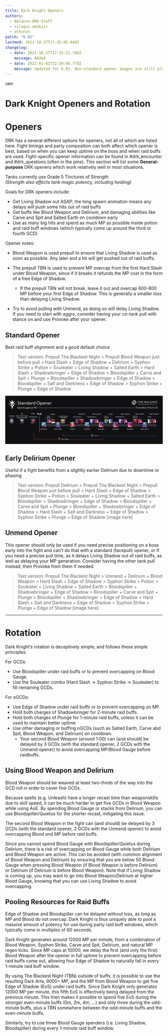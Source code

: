 ```yaml
---
title: Dark Knight Openers
authors:
  - Balance-DRK-Staff
  - silaqui-amakiir
  - athunin
patch: "6.01"
lastmod: 2021-10-27T17:35:05.040Z
changelog:
  - date: 2021-10-27T17:35:21.786Z
    message: Added
  - date: 2022-01-02T22:59:40.775Z
    message: Updated for 6.01. Non-standard opener images are still placeholders.
---
```

uen![]()

# Dark Knight Openers and Rotation

# Openers

DRK has a several different options for openers, not all of which are listed here.
Fight timings and party composition can both affect which opener is best, based on when you can keep uptime on the boss and when raid buffs are used.
Fight-specific opener information can be found in #drk_encounter and #drk_questions (often in the pins).
This section will list some **General-purpose** DRK openers which work relatively well in most situations.

Tanks currently use Grade 5 Tinctures of Strength
<br>*(Strength also affects tank magic potency, including healing)*

Goals for DRK openers include:

* Get Living Shadow out ASAP; the long spawn animation means any delays will push some hits out of raid buffs
* Get buffs like Blood Weapon and Delirium, and damaging abilities like Carve and Spit and Salted Earth on cooldown early
* Use as many big hits and spend as much MP as possible inside potion and raid buff windows (which typically come up around the third or fourth GCD)

Opener notes:

* Blood Weapon is used prepull to ensure that Living Shadow is used as soon as possible. Any later and a hit will get pushed out of raid buffs.
* The prepull TBN is used to prevent MP overcap from the first Hard Slash under Blood Weapon, since if it breaks it refunds the MP cost in the form of a free Edge of Shadow.

  * If the prepull TBN will not break, leave it out and overcap 600-800 MP before your first Edge of Shadow. This is generally a smaller loss than delaying Living Shadow.
* Try to avoid pulling with Unmend, as doing so will delay Living Shadow. If you need to start with aggro, consider having your co-tank pull with stance on and use Provoke after your opener.

## Standard Opener

Best raid buff alignment and a good default choice

> Text version: Prepull The Blackest Night > Prepull Blood Weapon just before pull > Hard Slash + Edge of Shadow + Delirium > Syphon Strike + Potion > Souleater + Living Shadow + Salted Earth > Hard Slash + Shadowbringer + Edge of Shadow > Bloodspiller + Carve and Spit + Plunge > Bloodspiller + Shadowbringer + Edge of Shadow > Bloodspiller + Salt and Darkness + Edge of Shadow > Syphon Strike + Plunge + Edge of Shadow

![Standard Dark Knight Opener](/img/jobs/drk/drk_6.0_standard_opener_v3.png "Standard")

## Early Delirium Opener

Useful if a fight benefits from a slightly earlier Delirium due to downtime or phasing

> Text version: Prepull Delirium > Prepull The Blackest Night > Prepull Blood Weapon just before pull > Hard Slash + Edge of Shadow > Syphon Strike + Potion > Souleater + Living Shadow + Salted Earth > Bloodspiller + Shadowbringer + Edge of Shadow > Bloodspiller + Carve and Spit + Plunge > Bloodspiller + Shadowbringer + Edge of Shadow > Hard Slash + Salt and Darkness + Edge of Shadow > Syphon Strike + Plunge + Edge of Shadow
[image here]

## Unmend Opener

This opener should only be used if you need precise positioning on a boss early into the fight and can't do that with a standard (facepull) opener, or if you need a precise pull time, as it delays Living Shadow out of raid buffs, as well as delaying your MP generation.
Consider having the other tank pull instead, then Provoke from them if needed.

> Text version: Prepull The Blackest Night > Unmend + Delirium + Blood Weapon > Hard Slash + Edge of Shadow > Syphon Strike + Potion > Souleater + Living Shadow + Salted Earth > Bloodspiller + Shadowbringer + Edge of Shadow > Bloodspiller + Carve and Spit + Plunge > Bloodspiller + Shadowbringer + Edge of Shadow > Hard Slash + Salt and Darkness + Edge of Shadow > Syphon Strike + Plunge + Edge of Shadow
[image here]

- - -

# Rotation

Dark Knight’s rotation is deceptively simple, and follows these simple principles:

For GCDs:
* Use Bloodspiller under raid buffs or to prevent overcapping on Blood Gauge.
* Use the Souleater combo (Hard Slash -> Syphon Strike -> Souleater) to fill remaining GCDs.

For oGCDs:
* Use Edge of Shadow under raid buffs or to prevent overcapping on MP.
* Hold both charges of Shadowbringer for 2-minute raid buffs.
* Hold both charges of Plunge for 1-minute raid buffs, unless it can be used to maintain better uptime
* Use other damaging or buffing oGCDs (such as Salted Earth, Carve abd Spit, Blood Weapon, and Delirium) on cooldown.
  * Your second Blood Weapon (around 1:00) can (and should) be delayed by 3 GCDs (with the standard opener, 2 GCDs with the Unmend opener) to avoid overcapping MP/Blood Gauge before raidbuffs.

## Using Blood Weapon and Delirium

Blood Weapon should be weaved at least two-thirds of the way into the GCD roll in order to cover five GCDs.

Because spells (e.g. Unleash) have a longer recast time than weaponskills due to skill speed, it can be much harder to get five GCDs in Blood Weapon while using AoE. By spending Blood Gauge or stacks from Delirium, you can use Bloodspiller/Quietus for the shorter recast, mitigating this issue.

The second Blood Weapon in the fight can (and should) be delayed by 3 GCDs (with the standard opener, 2 GCDs with the Unmend opener) to avoid overcapping Blood and MP before raid buffs.

Since you cannot spend Blood Gauge with Bloodspiller/Quietus during Delirium, there is a risk of overcapping on Blood Gauge while both Delirium and Blood Weapon are active. This can be avoided (with common alignment of Blood Weapon and Delirium) by ensuring that you are below 50 Blood Gauge when pressing Blood Weapon (if Blood Weapon is before Delirium) or Delirium (if Delirium is before Blood Weapon). Note that if Living Shadow is coming up, you may want to go into Blood Weapon/Delirium at higher Blood Gauge, knowing that you can use Living Shadow to avoid overcapping.

## Pooling Resources for Raid Buffs

Edge of Shadow and Bloodspiller can be delayed without loss, as long as MP and Blood do not overcap. Dark Knight is thus uniquely able to pool a massive amount of potency for use during party raid buff windows, which typically come in multiples of 60 seconds.

Dark Knight generates around 12000 MP per minute, from a combination of Blood Weapon, Syphon Strike, Carve and Spit, Delirium, and natural MP regen ticks. Since MP caps at 10000, we delay the first (and only the first) Blood Weapon after the opener in full uptime to prevent overcapping before raid buffs come out, allowing four Edge of Shadow to naturally fall in every 1-minute raid buff window.

By using The Blackest Night (TBN) outside of buffs, it is possible to use the resulting Dark Arts, 9000+ MP, and the MP from Blood Weapon to get five Edge of Shadow (EoS) under raid buffs. Since Dark Knight only generates 12000 MP per minute, this fifth EoS is effectively being delayed from the previous minute. This then makes it possible to spend five EoS during the stronger even-minute buffs (0m, 2m, 4m, ...) and only three during the odd-minute buffs, plus a TBN somewhere between the odd-minute buffs and the even-minute buffs.

Similarly, try to use three Blood Gauge spenders (i.e. Living Shadow, Bloodspiller) during every 1-minute raid buff window.